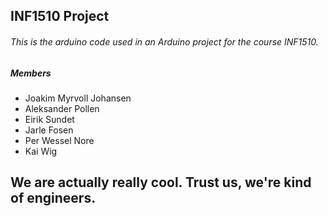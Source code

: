 ## INF1510 Project 

###### *This is the arduino code used in an Arduino project for the course INF1510.* 

##### Members

* Joakim Myrvoll Johansen
* Aleksander Pollen
* Eirik Sundet
* Jarle Fosen
* Per Wessel Nore
* Kai Wig


## We are actually really cool. Trust us, we're kind of engineers.
